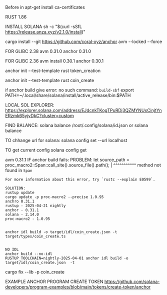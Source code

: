 Before in
apt-get install ca-certificates

RUST
1.86

INSTALL SOLANA
sh -c "$(curl -sSfL https://release.anza.xyz/v2.1.0/install)"

cargo install --git https://github.com/coral-xyz/anchor avm --locked --force

FOR GLIBC 2.38
avm 0.31.0
anchor 0.31.0

FOR GLIBC 2.36
avm install 0.30.1
anchor 0.30.1

anchor init --test-template rust token_creation

anchor init --test-template rust coin_create

if anchor build give error: no such command: `build-sbf`
export PATH=~/.local/share/solana/install/active_release/bin:$PATH


LOCAL SOL EXPLORER:
https://explorer.solana.com/address/EJdcnkTKogTPuRDj3QZMYNUxCinjtYnERzmk65yjvDkC?cluster=custom

FIND BALANCE:
solana balance /root/.config/solana/id.json or solana balance 

TO chhange url for solana:
solana config set --url localhost

TO get current config
solana config get

avm 0.31.1
IF anchor build fails:
    PROBLEM:
    let source_path = proc_macro2::Span::call_site().source_file().path();
        |                                                                  ^^^^^^^^^^^ method not found in `Span`

    For more information about this error, try `rustc --explain E0599`.

    SOLUTION:
    rustup update
    cargo update -p proc-macro2 --precise 1.0.95
    anchro 0.31.1
    rustup - 2025-04-21 nightly
    anchor - 0.31.1
    solana - 2.14.0
    proc-macro2 - 1.0.95


    anchor idl build -o target/idl/coin_create.json -t target/types/coin_create.ts


    NO IDL
    anchor build --no-idl
    RUSTUP_TOOLCHAIN=nightly-2025-04-01 anchor idl build -o target/idl/coin_create.json  -t 

cargo fix --lib -p coin_create

EXAMPLE ANCHOR PROGRAM CREATE TOKEN
https://github.com/solana-developers/program-examples/blob/main/tokens/create-token/anchor



